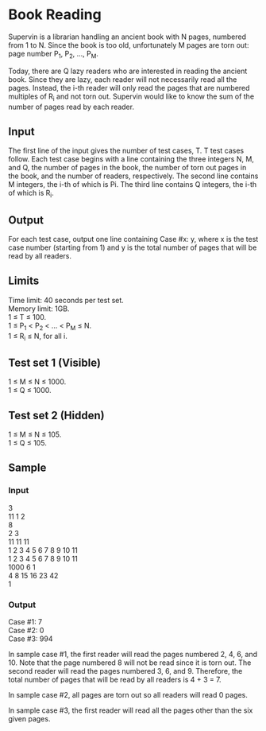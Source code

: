# Book Reading

Supervin is a librarian handling an ancient book with N pages, numbered from 1 to N. Since the book is too old, unfortunately M pages are torn out: page number P<sub>1</sub>, P<sub>2</sub>, ..., P<sub>M</sub>.

Today, there are Q lazy readers who are interested in reading the ancient book. Since they are lazy, each reader will not necessarily read all the pages. Instead, the i-th reader will only read the pages that are numbered multiples of R<sub>i</sub> and not torn out. Supervin would like to know the sum of the number of pages read by each reader.

## Input
The first line of the input gives the number of test cases, T. T test cases follow. Each test case begins with a line containing the three integers N, M, and Q, the number of pages in the book, the number of torn out pages in the book, and the number of readers, respectively. The second line contains M integers, the i-th of which is Pi. The third line contains Q integers, the i-th of which is R<sub>i</sub>.

## Output
For each test case, output one line containing Case #x: y, where x is the test case number (starting from 1) and y is the total number of pages that will be read by all readers.

## Limits
Time limit: 40 seconds per test set.\
Memory limit: 1GB.\
1 ≤ T ≤ 100.\
1 ≤ P<sub>1</sub> < P<sub>2</sub> < ... < P<sub>M</sub> ≤ N.\
1 ≤ R<sub>i</sub> ≤ N, for all i.

## Test set 1 (Visible)
1 ≤ M ≤ N ≤ 1000.\
1 ≤ Q ≤ 1000.

## Test set 2 (Hidden)
1 ≤ M ≤ N ≤ 105.\
1 ≤ Q ≤ 105.

## Sample

### Input

3\
11 1 2\
8\
2 3\
11 11 11\
1 2 3 4 5 6 7 8 9 10 11\
1 2 3 4 5 6 7 8 9 10 11\
1000 6 1\
4 8 15 16 23 42\
1	

### Output
 
Case #1: 7\
Case #2: 0\
Case #3: 994
  
In sample case #1, the first reader will read the pages numbered 2, 4, 6, and 10. Note that the page numbered 8 will not be read since it is torn out. The second reader will read the pages numbered 3, 6, and 9. Therefore, the total number of pages that will be read by all readers is 4 + 3 = 7.

In sample case #2, all pages are torn out so all readers will read 0 pages.

In sample case #3, the first reader will read all the pages other than the six given pages.
